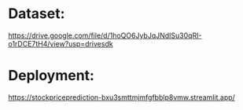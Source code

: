 # Dataset:
https://drive.google.com/file/d/1hoQO6JybJqJNdISu30qRI-o1rDCE7tH4/view?usp=drivesdk
# Deployment:
https://stockpriceprediction-bxu3smttmjmfgfbblp8vmw.streamlit.app/
